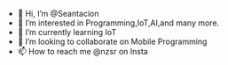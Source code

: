 - 👋 Hi, I’m @Seantacion
- 👀 I’m interested in Programming,IoT,AI,and many more.
- 🌱 I’m currently learning IoT
- 💞️ I’m looking to collaborate on Mobile Programming
- 📫 How to reach me @nzsr on Insta

<!---
Seantacion/Seantacion is a ✨ special ✨ repository because its `README.md` (this file) appears on your GitHub profile.
You can click the Preview link to take a look at your changes.
--->
